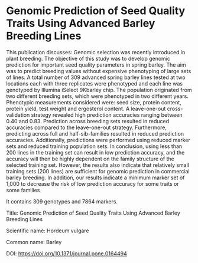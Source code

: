 # Genomic Prediction of Seed Quality Traits Using Advanced Barley Breeding Lines

This publication discusses: Genomic selection was recently introduced in plant breeding. The objective of this study was to develop genomic prediction for important seed quality parameters in spring barley. The aim was to predict breeding values without expensive phenotyping of large sets of lines. A total number of 309 advanced spring barley lines tested at two locations each with three replicates were phenotyped and each line was genotyped by Illumina iSelect 9Kbarley chip. The population originated from two different breeding sets, which were phenotyped in two different years. Phenotypic measurements considered were: seed size, protein content, protein yield, test weight and ergosterol content. A leave-one-out cross-validation strategy revealed high prediction accuracies ranging between 0.40 and 0.83. Prediction across breeding sets resulted in reduced accuracies compared to the leave-one-out strategy. Furthermore, predicting across full and half-sib-families resulted in reduced prediction accuracies. Additionally, predictions were performed using reduced marker sets and reduced training population sets. In conclusion, using less than 200 lines in the training set can result in low prediction accuracy, and the accuracy will then be highly dependent on the family structure of the selected training set. However, the results also indicate that relatively small training sets (200 lines) are sufficient for genomic prediction in commercial barley breeding. In addition, our results indicate a minimum marker set of 1,000 to decrease the risk of low prediction accuracy for some traits or some families

It contains 309 genotypes and 7864 markers.

Title: Genomic Prediction of Seed Quality Traits Using Advanced Barley Breeding Lines

Scientific name: Hordeum vulgare

Common name: Barley

DOI: https://doi.org/10.1371/journal.pone.0164494


